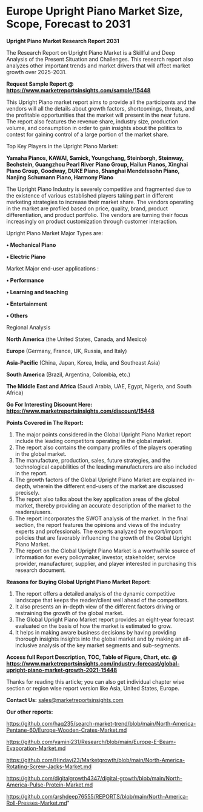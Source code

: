 # Europe Upright Piano Market Size, Scope, Forecast to 2031

<strong>Upright Piano Market Research Report 2031</strong>

The Research Report on Upright Piano Market is a Skillful and Deep Analysis of the Present Situation and Challenges. This research report also analyzes other important trends and market drivers that will affect market growth over 2025-2031.

<strong>Request Sample Report @ <a href=https://www.marketreportsinsights.com/sample/15448>https://www.marketreportsinsights.com/sample/15448</a></strong>

This Upright Piano market report aims to provide all the participants and the vendors will all the details about growth factors, shortcomings, threats, and the profitable opportunities that the market will present in the near future. The report also features the revenue share, industry size, production volume, and consumption in order to gain insights about the politics to contest for gaining control of a large portion of the market share.

Top Key Players in the Upright Piano Market:

<strong>Yamaha Pianos, KAWAI, Samick, Youngchang, Steinborgh, Steinway, Bechstein, Guangzhou Pearl River Piano Group, Hailun Pianos, Xinghai Piano Group, Goodway, DUKE Piano, Shanghai Mendelssohn Piano, Nanjing Schumann Piano, Harmony Piano</strong>

The Upright Piano Industry is severely competitive and fragmented due to the existence of various established players taking part in different marketing strategies to increase their market share. The vendors operating in the market are profiled based on price, quality, brand, product differentiation, and product portfolio. The vendors are turning their focus increasingly on product customization through customer interaction.

Upright Piano Market Major Types are:

<strong>• Mechanical Piano

• Electric Piano</strong>

Market Major end-user applications :

<strong>• Performance

• Learning and teaching

• Entertainment

• Others</strong>

Regional Analysis

</u><strong><b>North America</b></strong> (the United States, Canada, and Mexico)

<strong><b>Europe </b></strong>(Germany, France, UK, Russia, and Italy)

<strong><b>Asia-Pacific</b></strong> (China, Japan, Korea, India, and Southeast Asia)

<strong><b>South America</b></strong> (Brazil, Argentina, Colombia, etc.)

<strong><b>The Middle East and Africa</b></strong> (Saudi Arabia, UAE, Egypt, Nigeria, and South Africa)

<strong>Go For Interesting Discount Here: <a href=https://www.marketreportsinsights.com/discount/15448>https://www.marketreportsinsights.com/discount/15448</a></strong>

<strong>Points Covered in The Report:</strong>
<ol>
  <li>The major points considered in the Global Upright Piano Market report include the leading competitors operating in the global market.</li>
  <li>The report also contains the company profiles of the players operating in the global market.</li>
  <li>The manufacture, production, sales, future strategies, and the technological capabilities of the leading manufacturers are also included in the report.</li>
  <li>The growth factors of the Global Upright Piano Market are explained in-depth, wherein the different end-users of the market are discussed precisely.</li>
  <li>The report also talks about the key application areas of the global market, thereby providing an accurate description of the market to the readers/users.</li>
  <li>The report incorporates the SWOT analysis of the market. In the final section, the report features the opinions and views of the industry experts and professionals. The experts analyzed the export/import policies that are favorably influencing the growth of the Global Upright Piano Market.</li>
  <li>The report on the Global Upright Piano Market is a worthwhile source of information for every policymaker, investor, stakeholder, service provider, manufacturer, supplier, and player interested in purchasing this research document.</li>
</ol>
<strong>Reasons for Buying Global Upright Piano Market Report:</strong>

<ol>
  <li>The report offers a detailed analysis of the dynamic competitive landscape that keeps the reader/client well ahead of the competitors.</li>
  <li>It also presents an in-depth view of the different factors driving or restraining the growth of the global market.</li>
  <li>The Global Upright Piano Market report provides an eight-year forecast evaluated on the basis of how the market is estimated to grow.</li>
  <li>It helps in making aware business decisions by having providing thorough insights insights into the global market and by making an all-inclusive analysis of the key market segments and sub-segments.</li>
</ol>
<strong>Access full Report Description, TOC, Table of Figure, Chart, etc. @ <a href=https://www.marketreportsinsights.com/industry-forecast/global-upright-piano-market-growth-2021-15448>https://www.marketreportsinsights.com/industry-forecast/global-upright-piano-market-growth-2021-15448</a></strong>


Thanks for reading this article; you can also get individual chapter wise section or region wise report version like Asia, United States, Europe.

<strong>Contact Us:</strong>
sales@marketreportsinsights.com

<strong>Our other reports:</strong>

<a href=https://github.com/haq235/search-market-trend/blob/main/North-America-Pentane-60/Europe-Wooden-Crates-Market.md>https://github.com/haq235/search-market-trend/blob/main/North-America-Pentane-60/Europe-Wooden-Crates-Market.md</a>

<a href=https://github.com/yamini231/Research/blob/main/Europe-E-Beam-Evaporation-Market.md>https://github.com/yamini231/Research/blob/main/Europe-E-Beam-Evaporation-Market.md</a>

<a href=https://github.com/Hindavi23/Marketgrowth/blob/main/North-America-Rotating-Screw-Jacks-Market.md>https://github.com/Hindavi23/Marketgrowth/blob/main/North-America-Rotating-Screw-Jacks-Market.md</a>

<a href=https://github.com/digitalgrowth4347/digital-growth/blob/main/North-America-Pulse-Protein-Market.md>https://github.com/digitalgrowth4347/digital-growth/blob/main/North-America-Pulse-Protein-Market.md</a>

<a href=https://github.com/arshdeep76555/REPORTS/blob/main/North-America-Roll-Presses-Market.md>https://github.com/arshdeep76555/REPORTS/blob/main/North-America-Roll-Presses-Market.md</a>"
